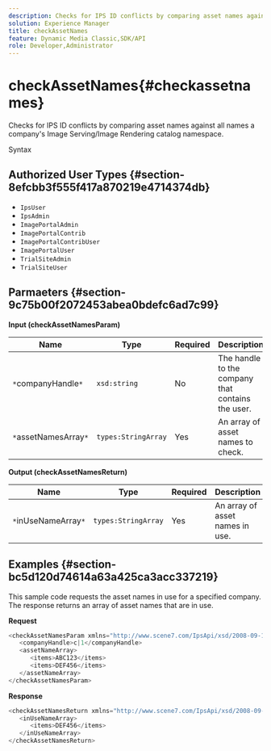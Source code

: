 ```yaml
---
description: Checks for IPS ID conflicts by comparing asset names against all names a company's Image Serving/Image Rendering catalog namespace.
solution: Experience Manager
title: checkAssetNames
feature: Dynamic Media Classic,SDK/API
role: Developer,Administrator
---
```


# checkAssetNames{#checkassetnames}

Checks for IPS ID conflicts by comparing asset names against all names a company's Image Serving/Image Rendering catalog namespace.

 Syntax 

## Authorized User Types {#section-8efcbb3f555f417a870219e4714374db}

* `IpsUser` 
* `IpsAdmin` 
* `ImagePortalAdmin` 
* `ImagePortalContrib` 
* `ImagePortalContribUser` 
* `ImagePortalUser` 
* `TrialSiteAdmin` 
* `TrialSiteUser`

## Parmaeters {#section-9c75b00f2072453abea0bdefc6ad7c99}

**Input (checkAssetNamesParam)** 

|  Name  | Type  | Required  | Description  |
|---|---|---|---|
|  `*`companyHandle`*`  | `xsd:string`  | No  | The handle to the company that contains the user.  |
|  `*`assetNamesArray`*`  | `types:StringArray`  | Yes  | An array of asset names to check.  |

**Output (checkAssetNamesReturn)** 

|  Name  | Type  | Required  | Description  |
|---|---|---|---|
|  `*`inUseNameArray`*`  | `types:StringArray`  | Yes  | An array of asset names in use.  |

## Examples {#section-bc5d120d74614a63a425ca3acc337219}

This sample code requests the asset names in use for a specified company. The response returns an array of asset names that are in use.

**Request** 

```java
<checkAssetNamesParam xmlns="http://www.scene7.com/IpsApi/xsd/2008-09-10">
   <companyHandle>c|1</companyHandle>
   <assetNameArray>
      <items>ABC123</items>
      <items>DEF456</items>
   </assetNameArray>
</checkAssetNamesParam>
```

**Response** 

```java
<checkAssetNamesReturn xmlns="http://www.scene7.com/IpsApi/xsd/2008-09-10">
   <inUseNameArray>
      <items>DEF456</items>
   </inUseNameArray>
</checkAssetNamesReturn>
```

